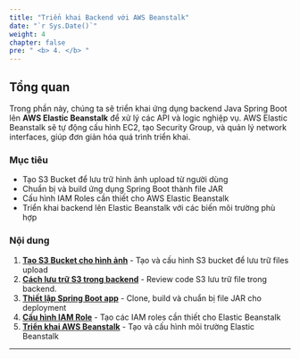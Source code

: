 ```yaml
---
title: "Triển khai Backend với AWS Beanstalk"
date: "`r Sys.Date()`"
weight: 4
chapter: false
pre: " <b> 4. </b> "
---
```


## Tổng quan

Trong phần này, chúng ta sẽ triển khai ứng dụng backend Java Spring Boot lên **AWS Elastic Beanstalk** để xử lý các API và logic nghiệp vụ. AWS Elastic Beanstalk sẽ tự động cấu hình EC2, tạo Security Group, và quản lý network interfaces, giúp đơn giản hóa quá trình triển khai.

### Mục tiêu

- Tạo S3 Bucket để lưu trữ hình ảnh upload từ người dùng
- Chuẩn bị và build ứng dụng Spring Boot thành file JAR
- Cấu hình IAM Roles cần thiết cho AWS Elastic Beanstalk
- Triển khai backend lên Elastic Beanstalk với các biến môi trường phù hợp

### Nội dung

1. [**Tạo S3 Bucket cho hình ảnh**](4.1-image-s3-bucket/) - Tạo và cấu hình S3 bucket để lưu trữ files upload
2. [**Cách lưu trữ S3 trong backend**](4.2-review-s3-code/) - Review code S3 lưu trữ file trong backend.
3. [**Thiết lập Spring Boot app**](4.2-setup-springboot-app/) - Clone, build và chuẩn bị file JAR cho deployment
4. [**Cấu hình IAM Role**](4.3-configure-iam-role/) - Tạo các IAM roles cần thiết cho Elastic Beanstalk
5. [**Triển khai AWS Beanstalk**](4.4-create-beanstalk/) - Tạo và cấu hình môi trường Elastic Beanstalk

---
